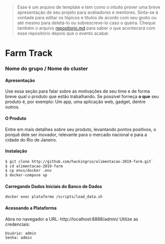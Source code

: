 
>Esse é um arquivo de template e tem como o intuito prover uma breve apresentação de seu projeto para avaliadores e mentores. Sinta-se à vontade para editar os tópicos e títulos de acordo com seu gosto ou até mesmo para deletá-lo ou sobrescreve-lo caso o queira. Cheque também o arquivo [repositorio.md](https://github.com/hackingrio/template/blob/master/repositorio.md) para saber o que acontecerá com esse repositório depois que o evento acabar.  
  
# Farm Track  
### Nome do grupo / Nome do cluster  
  
#### Apresentação   
  
Use essa seção para falar sobre as motivações de seu time e de forma breve qual o produto que estão trabalhando. Se possível forneça **o que** seu produto é, por exemplo: Um app, uma aplicação web, gadget, dentre outros.  
  
#### O Produto  
  
Entre em mais detalhes sobre seu produto, levantando pontos positivos, o porquê dele ser inovador, relevante para o mercado nacional e para a cidade do Rio de Janeiro.  
  
#### Instalação
  
```sh
$ git clone http://github.com/hackingrio/alimentacao-2019-farm.git`
$ cd alimentacao-2019-farm
$ cp envs/docker .env
$ docker-compose up
```
#### Carregando Dados Iniciais do Banco de Dados

```sh
docker exec plataforma /scripts/load_data.sh
```

#### Acessando a Plataforma
Abra no navegador a URL: http://localhost:8888/admin/
Utilize as credenciais:
```
Usuário: admin
Senha: admin
```